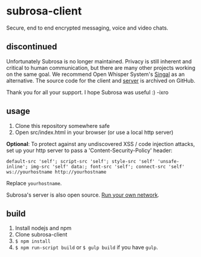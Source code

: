 subrosa-client
==============

Secure, end to end encrypted messaging, voice and video chats.

discontinued
----

Unfortunately Subrosa is no longer maintained. Privacy is still inherent and critical to human communication, but there are many other projects working on the same goal. We recommend Open Whisper System's [Singal](https://whispersystems.org/) as an alternative. The source code for the client and [server](https://github.com/subrosa-io/subrosa-server) is archived on GitHub.

Thank you for all your support. I hope Subrosa was useful :)
-ixro

usage
-----

1. Clone this repository somewhere safe
2. Open src/index.html in your browser (or use a local http server)

**Optional**: To protect against any undiscovered XSS / code injection attacks, set up your http server to pass a 'Content-Security-Policy' header:

    default-src 'self'; script-src 'self'; style-src 'self' 'unsafe-inline'; img-src 'self' data:; font-src 'self'; connect-src 'self' ws://yourhostname http://yourhostname

Replace `yourhostname`.

Subrosa's server is also open source. [Run your own network](https://github.com/subrosa-io/subrosa-server).

build
-----

1. Install nodejs and npm
2. Clone subrosa-client
3. `$ npm install`
4. `$ npm run-script build` or `$ gulp build` if you have `gulp`.


